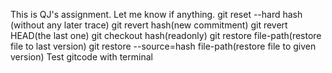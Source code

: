 This is QJ's assignment.
Let me know if anything.
git reset --hard hash (without any later trace)
git revert hash(new commitment)
git revert HEAD(the last one)
git checkout hash(readonly)
git restore file-path(restore file to last version)
git restore --source=hash file-path(restore file to given version)
Test gitcode with terminal